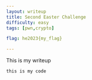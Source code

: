 ```yaml
---
layout: writeup
title: Second Easter Challenge
difficulty: easy
tags: [pwn,crypto]

flag: he2023{my_flag}

---
```


This is my writeup

```pytho
this is my code
```



